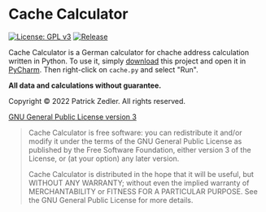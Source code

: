 # Cache Calculator

[![License: GPL v3](https://img.shields.io/badge/License-GPLv3-blue.svg)](https://www.gnu.org/licenses/gpl-3.0)  [![Release](https://img.shields.io/github/v/release/patzly/ain2-rear?label=Release&logo=github)](https://github.com/patzly/ain2-rear/releases)

Cache Calculator is a German calculator for chache address calculation written in Python. To use it, simply [download](https://github.com/patzly/ain2-rear/releases) this project and open it in [PyCharm](https://www.jetbrains.com/pycharm/). Then right-click on `cache.py` and select "Run".

**All data and calculations without guarantee.**

Copyright &copy; 2022 Patrick Zedler. All rights reserved.

[GNU General Public License version 3](https://www.gnu.org/licenses/gpl.txt)

> Cache Calculator is free software: you can redistribute it and/or modify it under the terms of the GNU General Public License as published by the Free Software Foundation, either version 3 of the License, or (at your option) any later version.
>
> Cache Calculator is distributed in the hope that it will be useful, but WITHOUT ANY WARRANTY; without even the implied warranty of MERCHANTABILITY or FITNESS FOR A PARTICULAR PURPOSE. See the GNU General Public License for more details.
